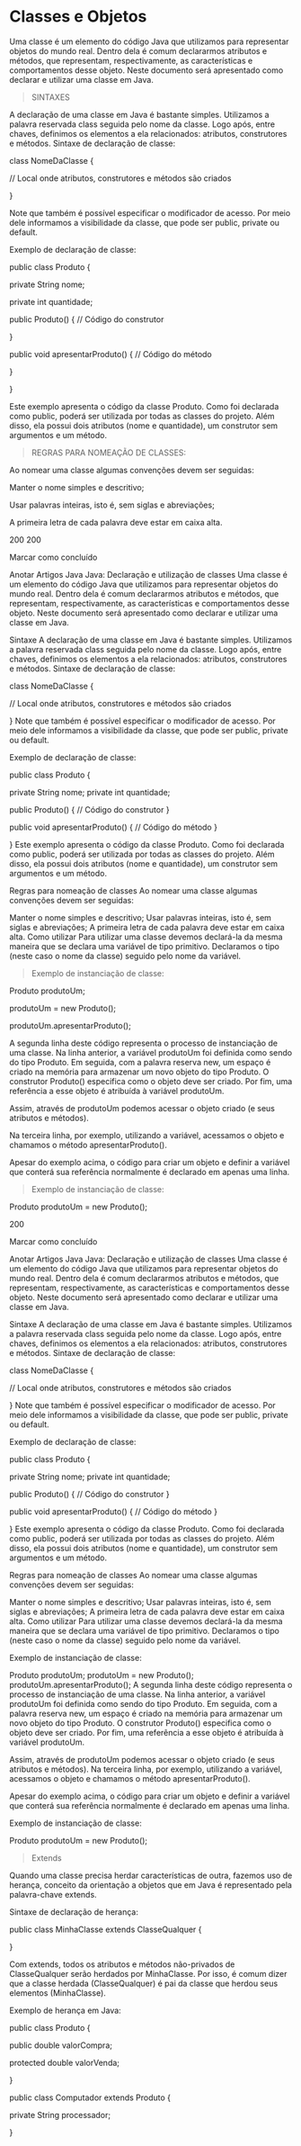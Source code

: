 # Classes e Objetos

Uma classe é um elemento do código Java que utilizamos para representar objetos do mundo real. 
Dentro dela é comum declararmos atributos e métodos, que representam, respectivamente, as características e comportamentos desse objeto. 
Neste documento será apresentado como declarar e utilizar uma classe em Java.

> SINTAXES

A declaração de uma classe em Java é bastante simples. 
Utilizamos a palavra reservada class seguida pelo nome da classe. Logo após, entre chaves, definimos os elementos a ela 
relacionados: atributos, construtores e métodos. 
Sintaxe de declaração de classe:

<modificador de acesso> class NomeDaClasse {


  // Local onde atributos, construtores e métodos são criados
  

}

Note que também é possível especificar o modificador de acesso.
Por meio dele informamos a visibilidade da classe, que pode ser public, private ou default.

Exemplo de declaração de classe:


public class Produto {


  private String nome;
  
  private int quantidade;
  

  public Produto() {
    // Código do construtor
    
  }

  public void apresentarProduto() {
    // Código do método
    
  }


}


Este exemplo apresenta o código da classe Produto. Como foi declarada como public, poderá ser utilizada por todas as classes do projeto. Além disso, ela possui dois atributos (nome e quantidade), um construtor sem argumentos e um método.

> REGRAS PARA NOMEAÇÃO DE CLASSES:

Ao nomear uma classe algumas convenções devem ser seguidas:

Manter o nome simples e descritivo;

Usar palavras inteiras, isto é, sem siglas e abreviações;

A primeira letra de cada palavra deve estar em caixa alta.

200
200

Marcar como concluído
 
Anotar
Artigos
Java
Java: Declaração e utilização de classes
Uma classe é um elemento do código Java que utilizamos para representar objetos do mundo real. Dentro dela é comum declararmos atributos e métodos, que representam, respectivamente, as características e comportamentos desse objeto. Neste documento será apresentado como declarar e utilizar uma classe em Java.

Sintaxe
A declaração de uma classe em Java é bastante simples. Utilizamos a palavra reservada class seguida pelo nome da classe. Logo após, entre chaves, definimos os elementos a ela relacionados: atributos, construtores e métodos. Sintaxe de declaração de classe:

<modificador de acesso> class NomeDaClasse {

  // Local onde atributos, construtores e métodos são criados

}
Note que também é possível especificar o modificador de acesso. Por meio dele informamos a visibilidade da classe, que pode ser public, private ou default.

Exemplo de declaração de classe:

public class Produto {

  private String nome;
  private int quantidade;

  public Produto() {
    // Código do construtor
  }

  public void apresentarProduto() {
    // Código do método
  }

}
Este exemplo apresenta o código da classe Produto. Como foi declarada como public, poderá ser utilizada por todas as classes do projeto. Além disso, ela possui dois atributos (nome e quantidade), um construtor sem argumentos e um método.

Regras para nomeação de classes
Ao nomear uma classe algumas convenções devem ser seguidas:

Manter o nome simples e descritivo;
Usar palavras inteiras, isto é, sem siglas e abreviações;
A primeira letra de cada palavra deve estar em caixa alta.
Como utilizar
Para utilizar uma classe devemos declará-la da mesma maneira que se declara uma variável de tipo primitivo. Declaramos o tipo (neste caso o nome da classe) seguido pelo nome da variável.

>Exemplo de instanciação de classe:

Produto produtoUm;

produtoUm = new Produto();

produtoUm.apresentarProduto();

A segunda linha deste código representa o processo de instanciação de uma classe. Na linha anterior, a variável produtoUm foi definida como sendo do tipo Produto. 
Em seguida, com a palavra reserva new, um espaço é criado na memória para armazenar um novo objeto do tipo Produto. 
O construtor Produto() especifica como o objeto deve ser criado. Por fim, uma referência a esse objeto é atribuída à variável produtoUm.

Assim, através de produtoUm podemos acessar o objeto criado (e seus atributos e métodos).

Na terceira linha, por exemplo, utilizando a variável, acessamos o objeto e chamamos o método apresentarProduto().

Apesar do exemplo acima, o código para criar um objeto e definir a variável que conterá sua referência normalmente é declarado em apenas uma linha.

> Exemplo de instanciação de classe:

Produto produtoUm = new Produto();

200

Marcar como concluído
 
Anotar
Artigos
Java
Java: Declaração e utilização de classes
Uma classe é um elemento do código Java que utilizamos para representar objetos do mundo real. Dentro dela é comum declararmos atributos e métodos, que representam, respectivamente, as características e comportamentos desse objeto. Neste documento será apresentado como declarar e utilizar uma classe em Java.

Sintaxe
A declaração de uma classe em Java é bastante simples. Utilizamos a palavra reservada class seguida pelo nome da classe. Logo após, entre chaves, definimos os elementos a ela relacionados: atributos, construtores e métodos. Sintaxe de declaração de classe:

<modificador de acesso> class NomeDaClasse {

  // Local onde atributos, construtores e métodos são criados

}
Note que também é possível especificar o modificador de acesso. Por meio dele informamos a visibilidade da classe, que pode ser public, private ou default.

Exemplo de declaração de classe:

public class Produto {

  private String nome;
  private int quantidade;

  public Produto() {
    // Código do construtor
  }

  public void apresentarProduto() {
    // Código do método
  }

}
Este exemplo apresenta o código da classe Produto. Como foi declarada como public, poderá ser utilizada por todas as classes do projeto. Além disso, ela possui dois atributos (nome e quantidade), um construtor sem argumentos e um método.

Regras para nomeação de classes
Ao nomear uma classe algumas convenções devem ser seguidas:

Manter o nome simples e descritivo;
Usar palavras inteiras, isto é, sem siglas e abreviações;
A primeira letra de cada palavra deve estar em caixa alta.
Como utilizar
Para utilizar uma classe devemos declará-la da mesma maneira que se declara uma variável de tipo primitivo. Declaramos o tipo (neste caso o nome da classe) seguido pelo nome da variável.

Exemplo de instanciação de classe:

Produto produtoUm;
produtoUm = new Produto();
produtoUm.apresentarProduto();
A segunda linha deste código representa o processo de instanciação de uma classe. Na linha anterior, a variável produtoUm foi definida como sendo do tipo Produto. Em seguida, com a palavra reserva new, um espaço é criado na memória para armazenar um novo objeto do tipo Produto. O construtor Produto() especifica como o objeto deve ser criado. Por fim, uma referência a esse objeto é atribuída à variável produtoUm.

Assim, através de produtoUm podemos acessar o objeto criado (e seus atributos e métodos). Na terceira linha, por exemplo, utilizando a variável, acessamos o objeto e chamamos o método apresentarProduto().

Apesar do exemplo acima, o código para criar um objeto e definir a variável que conterá sua referência normalmente é declarado em apenas uma linha.

Exemplo de instanciação de classe:

Produto produtoUm = new Produto();

> Extends

Quando uma classe precisa herdar características de outra, fazemos uso de herança, conceito da orientação a objetos que em Java é representado pela palavra-chave extends.

Sintaxe de declaração de herança:

public class MinhaClasse extends ClasseQualquer {

}

Com extends, todos os atributos e métodos não-privados de ClasseQualquer serão herdados por MinhaClasse.
Por isso, é comum dizer que a classe herdada (ClasseQualquer) é pai da classe que herdou seus elementos (MinhaClasse).

Exemplo de herança em Java:

public class Produto {

  public double valorCompra;
  
  protected double valorVenda;

}

public class Computador extends Produto {

   private String processador;

}

